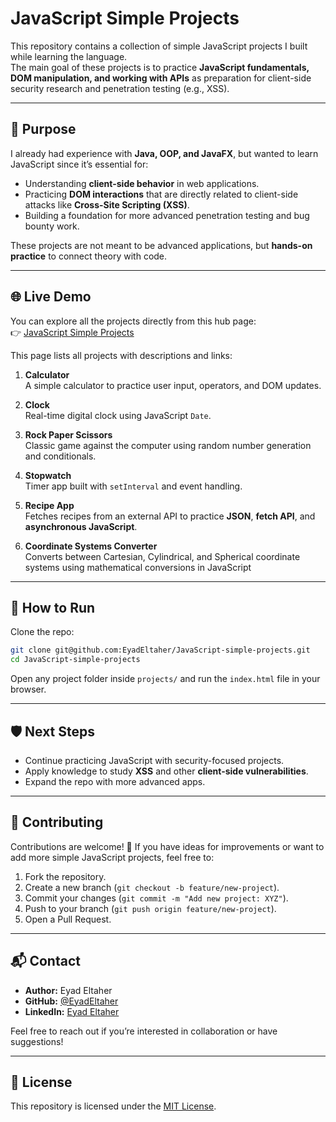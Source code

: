 # JavaScript Simple Projects

This repository contains a collection of simple JavaScript projects I built while learning the language.  
The main goal of these projects is to practice **JavaScript fundamentals, DOM manipulation, and working with APIs** as preparation for client-side security research and penetration testing (e.g., XSS).

---

## 🎯 Purpose

I already had experience with **Java, OOP, and JavaFX**, but wanted to learn JavaScript since it’s essential for:
- Understanding **client-side behavior** in web applications.
- Practicing **DOM interactions** that are directly related to client-side attacks like **Cross-Site Scripting (XSS)**.
- Building a foundation for more advanced penetration testing and bug bounty work.

These projects are not meant to be advanced applications, but **hands-on practice** to connect theory with code.

---

## 🌐 Live Demo

You can explore all the projects directly from this hub page:  
👉 [JavaScript Simple Projects](https://EyadEltaher.github.io/JavaScript-simple-projects/)

This page lists all projects with descriptions and links:

1. **Calculator**  
   A simple calculator to practice user input, operators, and DOM updates.

2. **Clock**  
   Real-time digital clock using JavaScript `Date`.

3. **Rock Paper Scissors**  
   Classic game against the computer using random number generation and conditionals.

4. **Stopwatch**  
   Timer app built with `setInterval` and event handling.

5. **Recipe App**  
   Fetches recipes from an external API to practice **JSON**, **fetch API**, and **asynchronous JavaScript**.

6. **Coordinate Systems Converter**  
   Converts between Cartesian, Cylindrical, and Spherical coordinate systems using mathematical conversions in JavaScript

---

## 🚀 How to Run

Clone the repo:
```bash
git clone git@github.com:EyadEltaher/JavaScript-simple-projects.git
cd JavaScript-simple-projects
````

Open any project folder inside `projects/` and run the `index.html` file in your browser.

---

## 🛡️ Next Steps

* Continue practicing JavaScript with security-focused projects.
* Apply knowledge to study **XSS** and other **client-side vulnerabilities**.
* Expand the repo with more advanced apps.

---

## 🤝 Contributing

Contributions are welcome! 🎉
If you have ideas for improvements or want to add more simple JavaScript projects, feel free to:

1. Fork the repository.
2. Create a new branch (`git checkout -b feature/new-project`).
3. Commit your changes (`git commit -m "Add new project: XYZ"`).
4. Push to your branch (`git push origin feature/new-project`).
5. Open a Pull Request.

---

## 📬 Contact

* **Author:** Eyad Eltaher
* **GitHub:** [@EyadEltaher](https://github.com/Eyadeltaher)
* **LinkedIn:** [Eyad Eltaher](https://www.linkedin.com/in/eyadeltaher/)

Feel free to reach out if you’re interested in collaboration or have suggestions!

---

## 📜 License

This repository is licensed under the [MIT License](./LICENSE).




